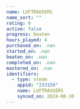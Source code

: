 ```yaml
---
name: LUFTRAUSERS
name_sort: ""
rating: 0
active: false
progress: beaten
hours_played: 4
purchased_on: .nan
started_on: .nan
beaten_on: .nan
completed_on: .nan
mastered_on: .nan
identifiers:
  - type: steam
    appid: "233150"
    name: LUFTRAUSERS
    synced_on: 2024-08-30
---
```

